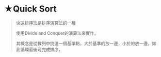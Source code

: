 # ★Quick Sort

>快速排序法是排序演算法的一種
>
>使用Divide and Conquer的演算法來實作。
>
>其概念是從數列中挑選一個基準點，大於基準的放一邊，小於的放一邊，如此循環最後可完成排序。
